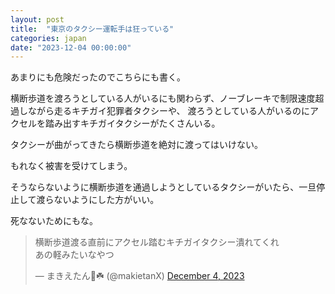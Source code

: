 ```yaml
---
layout: post
title:  "東京のタクシー運転手は狂っている"
categories: japan
date: "2023-12-04 00:00:00"
---
```


あまりにも危険だったのでこちらにも書く。

横断歩道を渡ろうとしている人がいるにも関わらず、ノーブレーキで制限速度超過しながら走るキチガイ犯罪者タクシーや、
渡ろうとしている人がいるのにアクセルを踏み出すキチガイタクシーがたくさんいる。

タクシーが曲がってきたら横断歩道を絶対に渡ってはいけない。

もれなく被害を受けてしまう。

そうならないように横断歩道を通過しようとしているタクシーがいたら、一旦停止して渡らないようにした方がいい。

死なないためにもな。

<blockquote class="twitter-tweet tw-align-center"><p lang="ja" dir="ltr">横断歩道渡る直前にアクセル踏むキチガイタクシー潰れてくれ<br>あの軽みたいなやつ</p>&mdash; まきえたん🥦☘️ (@makietanX) <a href="https://twitter.com/makietanX/status/1731676619364790645?ref_src=twsrc%5Etfw">December 4, 2023</a></blockquote> <script async src="https://platform.twitter.com/widgets.js" charset="utf-8"></script>
